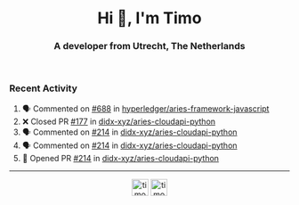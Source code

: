 <h1 align="center">Hi 👋, I'm Timo</h1>
<h3 align="center">A developer from Utrecht, The Netherlands</h3>
<br/>
<!-- https://github.com/rahuldkjain/github-profile-readme-generator --!>

<!--  <p align="left"><img src="https://github-readme-stats.vercel.app/api?username=timoglastra&show_icons=true&count_private=true&" alt="timoglastra" /></p> --!>

<!--
Github language stats
<p align="left"><img src="https://github-readme-stats.vercel.app/api/top-langs/?username=timoglastra&layout=compact" alt="timoglastra" /><p>
-->

<!-- Codestats language stats -->
<!-- <p align="left"><img src="https://codestats-readme.vercel.app/api/top-langs/?username=timoglastra&layout=compact&language_count=12" alt="timoglastra" /><p>    --!>
  
<h3>Recent Activity</h3>

<!--START_SECTION:activity-->
1. 🗣 Commented on [#688](https://github.com/hyperledger/aries-framework-javascript/issues/688) in [hyperledger/aries-framework-javascript](https://github.com/hyperledger/aries-framework-javascript)
2. ❌ Closed PR [#177](https://github.com/didx-xyz/aries-cloudapi-python/pull/177) in [didx-xyz/aries-cloudapi-python](https://github.com/didx-xyz/aries-cloudapi-python)
3. 🗣 Commented on [#214](https://github.com/didx-xyz/aries-cloudapi-python/issues/214) in [didx-xyz/aries-cloudapi-python](https://github.com/didx-xyz/aries-cloudapi-python)
4. 🗣 Commented on [#214](https://github.com/didx-xyz/aries-cloudapi-python/issues/214) in [didx-xyz/aries-cloudapi-python](https://github.com/didx-xyz/aries-cloudapi-python)
5. 💪 Opened PR [#214](https://github.com/didx-xyz/aries-cloudapi-python/pull/214) in [didx-xyz/aries-cloudapi-python](https://github.com/didx-xyz/aries-cloudapi-python)
<!--END_SECTION:activity-->

---

<p align="center">
<a href="https://twitter.com/timoglastra" target="blank"><img align="center" src="https://cdn.jsdelivr.net/npm/simple-icons@3.0.1/icons/twitter.svg" alt="timoglastra" height="30" width="30" /></a>
<a href="https://linkedin.com/in/timoglastra" target="blank"><img align="center" src="https://cdn.jsdelivr.net/npm/simple-icons@3.0.1/icons/linkedin.svg" alt="timoglastra" height="30" width="30" /></a>
</p>



